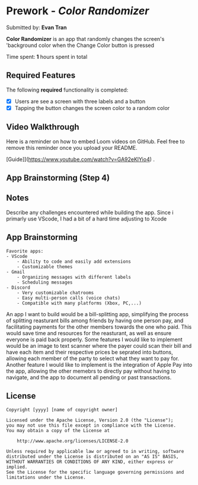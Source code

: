 
# Prework - *Color Randomizer*

Submitted by: **Evan Tran**

**Color Randomizer** is an app that randomly changes the screen's 'background color when the Change Color button is pressed   

Time spent: **1** hours spent in total

## Required Features

The following **required** functionality is completed:

- [X] Users are see a screen with three labels and a button
- [X] Tapping the button changes the screen color to a random color
 
## Video Walkthrough

Here is a reminder on how to embed Loom videos on GitHub. Feel free to remove this reminder once you upload your README. 

[Guide]](https://www.youtube.com/watch?v=GA92eKlYio4) .

## App Brainstorming (Step 4)

## Notes

Describe any challenges encountered while building the app.
Since i primarly use VScode, I had a bit of a hard time adjusting to Xcode

## App Brainstorming
    Favorite apps:
    - VScode
        - Ability to code and easily add extensions
        - Customizable themes 
    - Gmail
        - Organizing messages with different labels
        - Scheduling messages
    - Discord
        - Very customizable chatrooms
        - Easy multi-person calls (voice chats)
        - Compatible with many platforms (Xbox, PC,...)

An app I want to build would be a bill-splitting app, simplifying the process of 
splitting reasturant bills among friends by having one person pay, and facilitating 
payments for the other members towards the one who paid. This would save time and 
resources for the reasturant, as well as ensure everyone is paid back properly. Some features I would like to implement would be an image to text scanner where the payer could scan their bill and have each item and their respective prices be seprated into buttons, allowing each member of the party to select what they want to pay for. Another feature I would like to implement is the integration of Apple Pay into the app, allowing the other memebrs to directly pay without having to navigate, and the app to document all pending or past transactions.  


## License

    Copyright [yyyy] [name of copyright owner]

    Licensed under the Apache License, Version 2.0 (the "License");
    you may not use this file except in compliance with the License.
    You may obtain a copy of the License at

        http://www.apache.org/licenses/LICENSE-2.0

    Unless required by applicable law or agreed to in writing, software
    distributed under the License is distributed on an "AS IS" BASIS,
    WITHOUT WARRANTIES OR CONDITIONS OF ANY KIND, either express or implied.
    See the License for the specific language governing permissions and
    limitations under the License.

